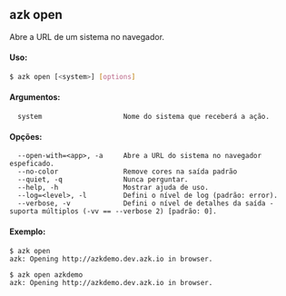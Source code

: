 ## azk open

  Abre a URL de um sistema no navegador.

#### Uso:

```bash
$ azk open [<system>] [options]
```

#### Argumentos:

```
  system                    Nome do sistema que receberá a ação.
```

#### Opções:

```
  --open-with=<app>, -a     Abre a URL do sistema no navegador espeficado.
  --no-color                Remove cores na saída padrão
  --quiet, -q               Nunca perguntar.
  --help, -h                Mostrar ajuda de uso.
  --log=<level>, -l         Defini o nível de log (padrão: error).
  --verbose, -v             Defini o nível de detalhes da saída - suporta múltiplos (-vv == --verbose 2) [padrão: 0].
```

#### Exemplo:

```
$ azk open
azk: Opening http://azkdemo.dev.azk.io in browser.

$ azk open azkdemo
azk: Opening http://azkdemo.dev.azk.io in browser.
```
